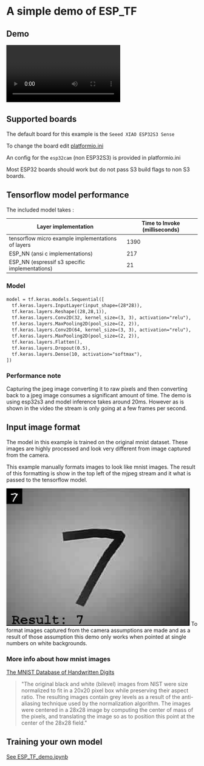 # A simple demo of ESP_TF
## Demo
![Video](./esp_mnist_demo.mp4)
## Supported boards
The default board for this example is the
`Seeed XIAO ESP32S3 Sense`

To change the board edit
[platformio.ini](./platformio.ini)

An config for the `esp32cam` (non ESP32S3) is provided in platformio.ini

Most ESP32 boards should work but do not pass S3 build flags to non S3 boards.


## Tensorflow model performance 

The included model takes :


| Layer implementation | Time to Invoke (milliseconds) |
| -------------- | ----------------------------- |
| tensorflow micro example implementations of layers | 1390 |
| ESP_NN (ansi c implementations) | 217 |
| ESP_NN (espressif s3 specific implementations) | 21 |
### Model
```
model = tf.keras.models.Sequential([
  tf.keras.layers.InputLayer(input_shape=(28*28)),
  tf.keras.layers.Reshape((28,28,1)),
  tf.keras.layers.Conv2D(32, kernel_size=(3, 3), activation="relu"),
  tf.keras.layers.MaxPooling2D(pool_size=(2, 2)),
  tf.keras.layers.Conv2D(64, kernel_size=(3, 3), activation="relu"),
  tf.keras.layers.MaxPooling2D(pool_size=(2, 2)),
  tf.keras.layers.Flatten(),
  tf.keras.layers.Dropout(0.5),
  tf.keras.layers.Dense(10, activation="softmax"),
])
```
### Performance note
Capturing the jpeg image converting it to raw pixels and then converting back to a jpeg image consumes a significant amount of time.
The demo is using esp32s3 and model inference takes around 20ms. However as is shown in the video the stream is only going at a few frames per second.

## Input image format
The model in this example is trained on the original mnist dataset. These images are highly processed and look very different from image captured from the camera. 

This example manually formats images to look like mnist images. The result of this formatting is show in the top left of the mjpeg stream and it what is passed to the tensorflow model.

![example image from mjpeg stream](image.png)
To format images captured from the camera assumptions are made and as a result of those assumption this demo only works when pointed at single numbers on white backgrounds. 

### More info about how mnist images 
[The MNIST Database of Handwritten Digits](http://yann.lecun.com/exdb/mnist/)

> "The original black and white (bilevel) images from NIST were size normalized to fit in a 20x20 pixel box while preserving their aspect ratio. The resulting images contain grey levels as a result of the anti-aliasing technique used by the normalization algorithm. The images were centered in a 28x28 image by computing the center of mass of the pixels, and translating the image so as to position this point at the center of the 28x28 field."
## Training your own model
[See ESP_TF_demo.ipynb](./ESP_TF_demo.ipynb)

